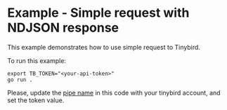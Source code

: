 # Example - Simple request with NDJSON response

This example demonstrates how to use simple request to Tinybird.

To run this example:

```shell
export TB_TOKEN="<your-api-token>"
go run .
```

Please, update the [pipe name](https://github.com/the-hotels-network/go-tinybird/blob/main/example/request/main.go#L24) in this code with your tinybird account, and set the token value.
